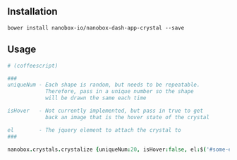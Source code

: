 ## Installation
`bower install nanobox-io/nanobox-dash-app-crystal --save `

## Usage


```coffeescript
# (coffeescript)

###
uniqueNum - Each shape is random, but needs to be repeatable.
            Therefore, pass in a unique number so the shape
            will be drawn the same each time

isHover   - Not currently implemented, but pass in true to get
            back an image that is the hover state of the crystal

el        - The jquery element to attach the crystal to
###

nanobox.crystals.crystalize {uniqueNum:20, isHover:false, el:$('#some-element') }
```
